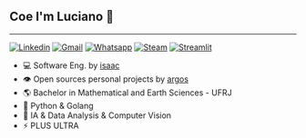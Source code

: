 ## Coe I'm Luciano 🤙
__________________________
<!-- Your badges
You can use the website to generate badges: https://shields.io/ or https://github.com/alexandresanlim/Badges4-README.md-Profile#-contact-
-->

[![Linkedin](https://img.shields.io/badge/LinkedIn-0077B5?style=for-the-badge&logo=linkedin&logoColor=white)](https://www.linkedin.com/in/lulianom/)
[![Gmail](https://img.shields.io/badge/Gmail-D14836?style=for-the-badge&logo=gmail&logoColor=white)](mailto:martinslucianofigueira@gmail.com)
[![Whatsapp](https://img.shields.io/badge/WhatsApp-25D366?style=for-the-badge&logo=whatsapp&logoColor=white)](https://wa.me/5521986285010)
[![Steam](https://img.shields.io/badge/Steam-000000?style=for-the-badge&logo=steam&logoColor=white)](https://steamcommunity.com/id/Lulyano)
[![Streamlit](https://img.shields.io/badge/Streamlit-FF4B4B?style=for-the-badge&logo=Streamlit&logoColor=white)](https://streamlit.io/)


- 💻 Software Eng. by [isaac](https://isaac.com.br)
- 👁️ Open sources personal projects by [argos](https://github.com/argosapitech)
- 🌎 Bachelor in Mathematical and Earth Sciences - UFRJ
- 🌱 Python & Golang
- 🤖 IA & Data Analysis & Computer Vision
- ⚡️ PLUS ULTRA
